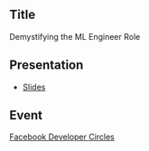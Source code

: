 ## Title

Demystifying the ML Engineer Role

## Presentation

* [Slides](ML/FacebookDeveloperCircles/17.11.2021/slides.pdf)

## Event

[Facebook Developer Circles](https://facebookdeveloperevents.com/events/details/facebook-product-events-global-developer-circles-events-presents-demystifying-the-ml-engineer-role/)

